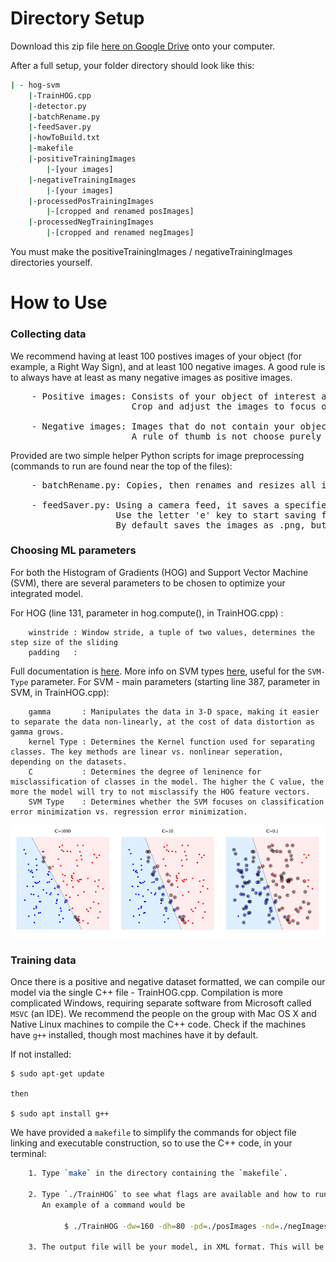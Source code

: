 # Directory Setup

Download this zip file [here on Google Drive](https://drive.google.com/drive/folders/1nYBKs9f-GPLYbjyUQ_5N842WaqQleNei?usp=sharing) onto your computer.

After a full setup, your folder directory should look like this:

```bash
| - hog-svm
    |-TrainHOG.cpp
    |-detector.py
    |-batchRename.py
    |-feedSaver.py
    |-howToBuild.txt
    |-makefile
    |-positiveTrainingImages
        |-[your images]
    |-negativeTrainingImages
        |-[your images]
    |-processedPosTrainingImages
        |-[cropped and renamed posImages]
    |-processedNegTrainingImages
        |-[cropped and renamed negImages]  
```

You must make the positiveTrainingImages / negativeTrainingImages directories yourself.


# How to Use

### Collecting data

We recommend having at least 100 postives images of your object (for example, a Right Way Sign), and at least 100 negative images. A good rule is to always have at least as many negative images as positive images.

<pre>
    - Positive images: Consists of your object of interest as the center of attention. 
                       Crop and adjust the images to focus on your object, where the image essentially acts as a Region of Interest (ROI) in which the HOG algorithm will build a feature vector from.

    - Negative images: Images that do not contain your object of interest. 
                       A rule of thumb is not choose purely random pictures as negatives, but images that represent backgrounds/environments in which the model will or may be used in.
</pre>

Provided are two simple helper Python scripts for image preprocessing (commands to run are found near the top of the files):

<pre>
    - batchRename.py: Copies, then renames and resizes all images within a given directory, saving these new images in a separate directory.

    - feedSaver.py: Using a camera feed, it saves a specified number of frames from the feed as images, within a specified directory. 
                    Use the letter 'e' key to start saving frames from the feed, and 'ESC' to quit the stream.
                    By default saves the images as .png, but can be changed to other image formats (ex. .jpg).
</pre>

### Choosing ML parameters

For both the Histogram of Gradients (HOG) and Support Vector Machine (SVM), there are several parameters to be chosen to optimize your integrated model.

For HOG (line 131, parameter in hog.compute(), in TrainHOG.cpp) :

```
    winstride : Window stride, a tuple of two values, determines the step size of the sliding 
    padding   :
```

Full documentation is [here](https://docs.opencv.org/3.0-beta/modules/ml/doc/support_vector_machines.html).
More info on SVM types [here](http://www.statsoft.com/textbook/support-vector-machines), useful for the `SVM-Type` parameter.
For SVM - main parameters (starting line 387, parameter in SVM, in TrainHOG.cpp):

```
    gamma       : Manipulates the data in 3-D space, making it easier to separate the data non-linearly, at the cost of data distortion as gamma grows.
    kernel Type : Determines the Kernel function used for separating classes. The key methods are linear vs. nonlinear seperation, depending on the datasets.                             
    C           : Determines the degree of leninence for misclassification of classes in the model. The higher the C value, the more the model will try to not misclassify the HOG feature vectors.                  
    SVM Type    : Determines whether the SVM focuses on classification error minimization vs. regression error minimization.  
```

![C](img/C_param.png)


### Training data

Once there is a positive and negative dataset formatted, we can compile our model via the single C++ file - TrainHOG.cpp.
Compilation is more complicated Windows, requiring separate software from Microsoft called `MSVC` (an IDE). We recommend the people on the group with Mac OS X and Native Linux machines to compile the C++ code. Check if the machines have `g++` installed, though most machines have it by default.

If not installed:

    $ sudo apt-get update

    then

    $ sudo apt install g++

We have provided a `makefile` to simplify the commands for object file linking and executable construction, so to use the C++ code, in your terminal:

```bash
    1. Type `make` in the directory containing the `makefile`.

    2. Type `./TrainHOG` to see what flags are available and how to run your executable. The `./` is how C++ executable files are run.
       An example of a command would be 

            $ ./TrainHOG -dw=160 -dh=80 -pd=./posImages -nd=./negImages -fn="TrafficDet160x80.xml" -v True

    3. The output file will be your model, in XML format. This will be loaded into `detector.py` for use with Python.
```


